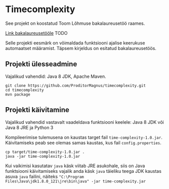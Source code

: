 # Timecomplexity

See projekt on koostatud Toom Lõhmuse bakalaureusetöö raames.

[Link bakalaureusetööle](https://example.com) TODO

Selle projekti eesmärk on võimaldada funktsiooni ajalise keerukuse automaatset määramist. Täpsem kirjeldus on esitatud bakalaureusetöös.

## Projekti ülesseadmine

Vajalikud vahendid: Java 8 JDK, Apache Maven.

```
git clone https://github.com/ProditorMagnus/timecomplexity.git
cd timecomplexity
mvn package
```
## Projekti käivitamine

Vajalikud vahendid vastavalt vaadeldava funktsiooni keelele: Java 8 JDK või Java 8 JRE ja Python 3

Kompileerimise tulemusena on kaustas target fail `time-complexity-1.0.jar`. Käivitamiseks peab see olemas samas kaustas, kus fail `config.properties`.

```
cp target/time-complexity-1.0.jar .
java -jar time-complexity-1.0.jar
```

Kui vaikimisi kasutatav `java` käsk viitab JRE asukohale, siis on Java funktsiooni käivitamiseks vajalik anda käsk `java` täieliku teega JDK kaustas asuva `java` failini, näiteks `"C:\Program Files\Java\jdk1.8.0_121\jre\bin\java" -jar time-complexity.jar`
